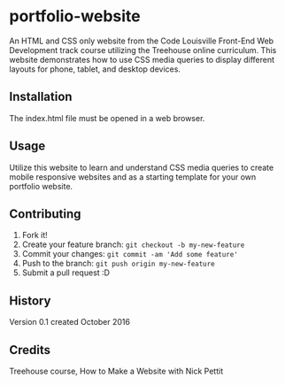 # portfolio-website
An HTML and CSS only website from the Code Louisville Front-End Web Development track course utilizing the Treehouse online curriculum.  This website demonstrates how to use CSS media queries to display different layouts for phone, tablet, and desktop devices.
## Installation
The index.html file must be opened in a web browser.
## Usage
Utilize this website to learn and understand CSS media queries to create mobile responsive websites and as a starting template for your own portfolio website.
## Contributing
1. Fork it!
2. Create your feature branch: `git checkout -b my-new-feature`
3. Commit your changes: `git commit -am 'Add some feature'`
4. Push to the branch: `git push origin my-new-feature`
5. Submit a pull request :D
## History
Version 0.1 created October 2016
## Credits
Treehouse course, How to Make a Website with Nick Pettit
